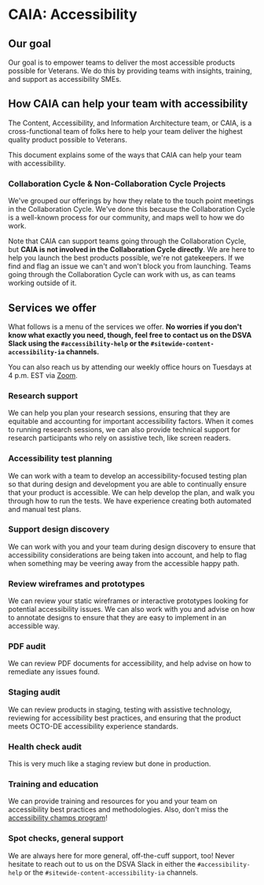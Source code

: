 # CAIA: Accessibility
## Our goal
Our goal is to empower teams to deliver the most accessible products possible for Veterans. We do this by providing teams with insights, training, and support as accessibility SMEs.

## How CAIA can help your team with accessibility
The Content, Accessibility, and Information Architecture team, or CAIA, is a cross-functional team of folks here to help your team deliver the highest quality product possible to Veterans. 

This document explains some of the ways that CAIA can help your team with accessibility.

### Collaboration Cycle & Non-Collaboration Cycle Projects
We've grouped our offerings by how they relate to the touch point meetings in the Collaboration Cycle. We've done this because the Collaboration Cycle is a well-known process for our community, and maps well to how we do work. 

Note that CAIA can support teams going through the Collaboration Cycle, but **CAIA is not involved in the Collaboration Cycle directly**. We are here to help you launch the best products possible, we're not gatekeepers. If we find and flag an issue we can't and won't block you from launching. Teams going through the Collaboration Cycle can work with us, as can teams working outside of it.

## Services we offer
What follows is a menu of the services we offer. **No worries if you don't know what exactly you need, though, feel free to contact us on the DSVA Slack using the `#accessibility-help` or the `#sitewide-content-accessibility-ia` channels.**

You can also reach us by attending our weekly office hours on Tuesdays at 4 p.m. EST via [Zoom](https://coformaco.zoom.us/j/83992174780?pwd=Tk1jZ0o3MWxLcHFMWTM1S3ZrcytqUT09).

### Research support
We can help you plan your research sessions, ensuring that they are equitable and accounting for important accessibility factors. When it comes to running research sessions, we can also provide technical support for research participants who rely on assistive tech, like screen readers. 

### Accessibility test planning
We can work with a team to develop an accessibility-focused testing plan so that during design and development you are able to continually ensure that your product is accessible. We can help develop the plan, and walk you through how to run the tests. We have experience creating both automated and manual test plans.

### Support design discovery
We can work with you and your team during design discovery to ensure that accessibility considerations are being taken into account, and help to flag when something may be veering away from the accessible happy path.

### Review wireframes and prototypes
We can review your static wireframes or interactive prototypes looking for potential accessibility issues. We can also work with you and advise on how to annotate designs to ensure that they are easy to implement in an accessible way.

### PDF audit
We can review PDF documents for accessibility, and help advise on how to remediate any issues found.

### Staging audit
We can review products in staging, testing with assistive technology, reviewing for accessibility best practices, and ensuring that the product meets OCTO-DE accessibility experience standards.

### Health check audit
This is very much like a staging review but done in production.

### Training and education
We can provide training and resources for you and your team on accessibility best practices and methodologies. Also, don't miss the [accessibility champs program](https://github.com/department-of-veterans-affairs/va.gov-team/tree/master/teams/vsa/accessibility/a11y-champs)!

### Spot checks, general support
We are always here for more general, off-the-cuff support, too! Never hesitate to reach out to us on the DSVA Slack in either the `#accessibility-help` or the `#sitewide-content-accessibility-ia` channels.
